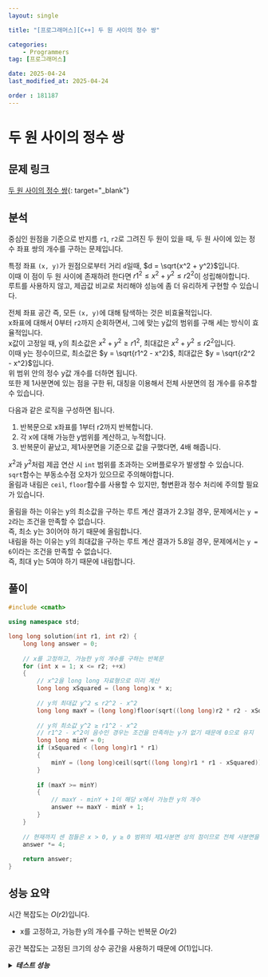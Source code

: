 ```yaml
---
layout: single

title: "[프로그래머스][C++] 두 원 사이의 정수 쌍"

categories:
    - Programmers
tag: [프로그래머스]

date: 2025-04-24
last_modified_at: 2025-04-24

order : 181187
---
```


# 두 원 사이의 정수 쌍

## 문제 링크

[두 원 사이의 정수 쌍](https://school.programmers.co.kr/learn/courses/30/lessons/181187){: target="_blank"}

## 분석

중심인 원점을 기준으로 반지름 `r1`, `r2`로 그려진 두 원이 있을 때, 두 원 사이에 있는 정수 좌표 쌍의 개수를 구하는 문제입니다.

특정 좌표 `(x, y)`가 원점으로부터 거리 `d`일때, $d = \sqrt{x^2 + y^2}$입니다.  
이때 이 점이 두 원 사이에 존재하려 한다면 $r1^2 \leq x^2 + y^2 \leq r2^2$이 성립해야합니다.  
루트를 사용하지 않고, 제곱값 비교로 처리해야 성능에 좀 더 유리하게 구현할 수 있습니다.

전체 좌표 공간 즉, 모든 `(x, y)`에 대해 탐색하는 것은 비효율적입니다.  
x좌표에 대해서 0부터 `r2`까지 순회하면서, 그에 맞는 y값의 범위를 구해 세는 방식이 효율적입니다.  
x값이 고정일 때, y의 최소값은 $x^2 + y^2 \geq r1^2$, 최대값은 $x^2 + y^2 \leq r2^2$입니다.  
이때 y는 정수이므로, 최소값은 $y = \sqrt{r1^2 - x^2}$, 최대값은 $y = \sqrt{r2^2 - x^2}$입니다.  
위 범위 안의 정수 y값 개수를 더하면 됩니다.  
또한 제 1사분면에 있는 점을 구한 뒤, 대칭을 이용해서 전체 사분면의 점 개수를 유추할 수 있습니다.

다음과 같은 로직을 구성하면 됩니다.

1. 반복문으로 x좌표를 1부터 r2까지 반복합니다.
2. 각 x에 대해 가능한 y범위를 계산하고, 누적합니다.
3. 반복문이 끝났고, 제1사분면을 기준으로 값을 구했다면, 4배 해줍니다.

$x^2$과 $y^2$처럼 제곱 연산 시 `int` 범위를 초과하는 오버플로우가 발생할 수 있습니다.  
`sqrt`함수는 부동소수점 오차가 있으므로 주의해야합니다.  
올림과 내림은 `ceil`, `floor`함수를 사용할 수 있지만, 형변환과 정수 처리에 주의할 필요가 있습니다.

올림을 하는 이유는 y의 최소값을 구하는 루트 계산 결과가 2.3일 경우, 문제에서는 `y = 2`라는 조건을 만족할 수 없습니다.  
즉, 최소 y는 3이어야 하기 때문에 올림합니다.  
내림을 하는 이유는 y의 최대값을 구하는 루트 계산 결과가 5.8일 경우, 문제에서는 `y = 6`이라는 조건을 만족할 수 없습니다.  
즉, 최대 y는 5여야 하기 때문에 내림합니다.

## 풀이

```cpp
#include <cmath>

using namespace std;

long long solution(int r1, int r2) {
    long long answer = 0;
    
    // x를 고정하고, 가능한 y의 개수를 구하는 반복문
    for (int x = 1; x <= r2; ++x)
    {
        // x^2을 long long 자료형으로 미리 계산
        long long xSquared = (long long)x * x;
        
        // y의 최대값 y^2 ≤ r2^2 - x^2
        long long maxY = (long long)floor(sqrt((long long)r2 * r2 - xSquared));
        
        // y의 최소값 y^2 ≥ r1^2 - x^2
        // r1^2 - x^2이 음수인 경우는 조건을 만족하는 y가 없기 때문에 0으로 유지
        long long minY = 0;
        if (xSquared < (long long)r1 * r1)
        {
            minY = (long long)ceil(sqrt((long long)r1 * r1 - xSquared));
        }
        
        if (maxY >= minY)
        {
            // maxY - minY + 1이 해당 x에서 가능한 y의 개수
            answer += maxY - minY + 1;
        }
    }
    
    // 현재까지 센 점들은 x > 0, y ≥ 0 범위의 제1사분면 상의 점이므로 전체 사분면을 반영
    answer *= 4;
    
    return answer;
}
```

## 성능 요약

시간 복잡도는 $O(r2)$입니다.

- x를 고정하고, 가능한 y의 개수를 구하는 반복문 $O(r2)$

공간 복잡도는 고정된 크기의 상수 공간을 사용하기 때문에 $O(1)$입니다.

<details>
<summary><h5 style="display: inline;">테스트 성능</h5></summary>
<div markdown="1">

테스트 1 〉통과 (0.01ms, 4.2MB)  
테스트 2 〉통과 (0.01ms, 4.21MB)  
테스트 3 〉통과 (0.01ms, 3.63MB)  
테스트 4 〉통과 (0.01ms, 4.21MB)  
테스트 5 〉통과 (0.01ms, 4.2MB)  
테스트 6 〉통과 (0.02ms, 4.15MB)  
테스트 7 〉통과 (2.49ms, 4.14MB)  
테스트 8 〉통과 (4.21ms, 4.22MB)  
테스트 9 〉통과 (1.87ms, 4.16MB)  
테스트 10 〉통과 (2.87ms, 4.15MB)  

</div>
</details>